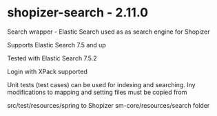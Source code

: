# shopizer-search - 2.11.0

Search wrapper - Elastic Search used as as search engine for Shopizer

Supports Elastic Search 7.5 and up

Tested with Elastic Search 7.5.2

Login with XPack supported

Unit tests (test cases) can be used for indexing and searching.
Iny modifications to mapping and setting files must be copied from

src/test/resources/spring to Shopizer sm-core/resources/search folder
